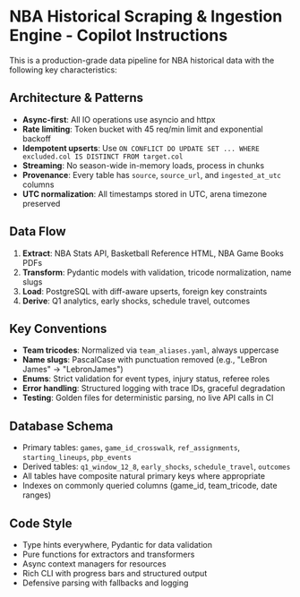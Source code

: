<!-- Use this file to provide workspace-specific custom instructions to Copilot. For more details, visit https://code.visualstudio.com/docs/copilot/copilot-customization#_use-a-githubcopilotinstructionsmd-file -->

# NBA Historical Scraping & Ingestion Engine - Copilot Instructions

This is a production-grade data pipeline for NBA historical data with the following key characteristics:

## Architecture & Patterns
- **Async-first**: All IO operations use asyncio and httpx
- **Rate limiting**: Token bucket with 45 req/min limit and exponential backoff
- **Idempotent upserts**: Use `ON CONFLICT DO UPDATE SET ... WHERE excluded.col IS DISTINCT FROM target.col`
- **Streaming**: No season-wide in-memory loads, process in chunks
- **Provenance**: Every table has `source`, `source_url`, and `ingested_at_utc` columns
- **UTC normalization**: All timestamps stored in UTC, arena timezone preserved

## Data Flow
1. **Extract**: NBA Stats API, Basketball Reference HTML, NBA Game Books PDFs
2. **Transform**: Pydantic models with validation, tricode normalization, name slugs
3. **Load**: PostgreSQL with diff-aware upserts, foreign key constraints
4. **Derive**: Q1 analytics, early shocks, schedule travel, outcomes

## Key Conventions
- **Team tricodes**: Normalized via `team_aliases.yaml`, always uppercase
- **Name slugs**: PascalCase with punctuation removed (e.g., "LeBron James" → "LebronJames")
- **Enums**: Strict validation for event types, injury status, referee roles
- **Error handling**: Structured logging with trace IDs, graceful degradation
- **Testing**: Golden files for deterministic parsing, no live API calls in CI

## Database Schema
- Primary tables: `games`, `game_id_crosswalk`, `ref_assignments`, `starting_lineups`, `pbp_events`
- Derived tables: `q1_window_12_8`, `early_shocks`, `schedule_travel`, `outcomes`
- All tables have composite natural primary keys where appropriate
- Indexes on commonly queried columns (game_id, team_tricode, date ranges)

## Code Style
- Type hints everywhere, Pydantic for data validation
- Pure functions for extractors and transformers
- Async context managers for resources
- Rich CLI with progress bars and structured output
- Defensive parsing with fallbacks and logging